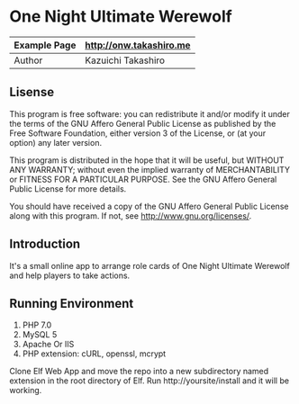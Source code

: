 One Night Ultimate Werewolf
==========

| Example Page | http://onw.takashiro.me |
|--------------|----------------------------------------|
| Author       |            Kazuichi Takashiro          |


Lisense
-------
This program is free software: you can redistribute it and/or modify
it under the terms of the GNU Affero General Public License as
published by the Free Software Foundation, either version 3 of the
License, or (at your option) any later version.

This program is distributed in the hope that it will be useful,
but WITHOUT ANY WARRANTY; without even the implied warranty of
MERCHANTABILITY or FITNESS FOR A PARTICULAR PURPOSE.  See the
GNU Affero General Public License for more details.

You should have received a copy of the GNU Affero General Public License
along with this program. If not, see <http://www.gnu.org/licenses/>.

Introduction
------------

It's a small online app to arrange role cards of One Night Ultimate Werewolf
and help players to take actions.


Running Environment
-------------------
1. PHP 7.0
2. MySQL 5
3. Apache Or IIS
4. PHP extension: cURL, openssl, mcrypt

Clone Elf Web App and move the repo into a new subdirectory named extension
in the root directory of Elf.
Run http://yoursite/install and it will be working.
